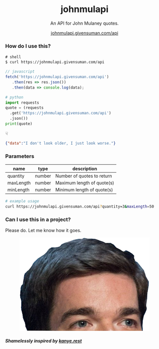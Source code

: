 <div align="center">

# johnmulapi
An API for John Mulaney quotes.  
  
[johnmulapi.givensuman.com/api](https://johnmulapi.givensuman.com/api)

</div>


### How do I use this?

```shell
# shell
$ curl https://johnmulapi.givensuman.com/api
```
```javascript
// javascript
fetch('https://johnmulapi.givensuman.com/api')
   .then(res => res.json())
   .then(data => console.log(data);
```
```python
# python
import requests
quote = (requests
  .get('https://johnmulapi.givensuman.com/api')
  .json())
print(quote)
```
☟
```json
{"data":"I don't look older, I just look worse."}
```

### Parameters

|name |type |description
|--- |--- |---
|quantity |number | Number of quotes to return
|maxLength |number |Maximum length of quote(s) 
|minLength |number |Minimum length of quote(s)

```bash
# example usage
curl https://johnmulapi.givensuman.com/api?quantity=3&maxLength=50
```

### Can I use this in a project?
Please do. Let me know how it goes.

<p align="center">
<img alt="John Mulaney's Head" src='./assets/mulaney_head.png' />
</p>

##### Shamelessly inspired by [kanye.rest](https://kanye.rest/)
